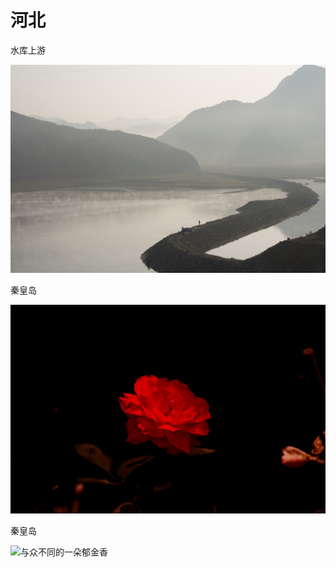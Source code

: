 # 河北

水库上游

![&#x4E94;&#x4E00;&#x5DE6;&#x53F3;&#x6C34;&#x5E93;&#x4E0A;&#x6E38;&#xFF0C;&#x6E05;&#x6668;&#x897F;&#x5C71;](.gitbook/assets/f64cd461-3ff8-41a0-b2e1-75af4cb33559.jpeg)

秦皇岛

![&#x5341;&#x6708;&#x4EFD;&#x7684;&#x6708;&#x5B63; - &#x6D77;&#x9E25;&#x624B;&#x52A8;&#x5934; - k5 &#xFF08;&#x975E;&#x5E38;&#x6709;&#x8DA3;&#x7684;&#x955C;&#x5934;&#xFF0C;&#x5341;&#x5206;&#x901A;&#x900F;&#xFF09;](.gitbook/assets/yue-ji.jpg)

秦皇岛

![&#x4E0E;&#x4F17;&#x4E0D;&#x540C;&#x7684;&#x4E00;&#x6735;&#x90C1;&#x91D1;&#x9999;](.gitbook/assets/_igp6942.jpg)

